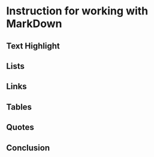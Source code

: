 # Instruction for working with MarkDown

## Text Highlight

## Lists

## Links

## Tables

## Quotes

## Conclusion